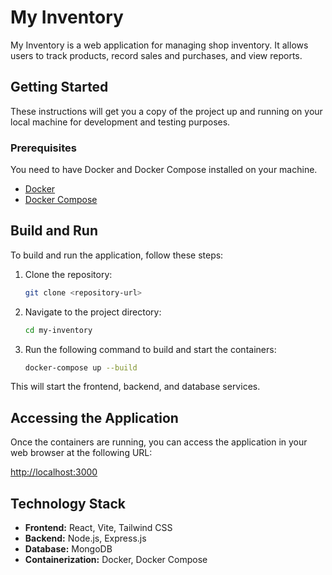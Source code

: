# My Inventory

My Inventory is a web application for managing shop inventory. It allows users to track products, record sales and purchases, and view reports.

## Getting Started

These instructions will get you a copy of the project up and running on your local machine for development and testing purposes.

### Prerequisites

You need to have Docker and Docker Compose installed on your machine.

*   [Docker](https://docs.docker.com/get-docker/)
*   [Docker Compose](https://docs.docker.com/compose/install/)

## Build and Run

To build and run the application, follow these steps:

1.  Clone the repository:
    ```sh
    git clone <repository-url>
    ```
2.  Navigate to the project directory:
    ```sh
    cd my-inventory
    ```
3.  Run the following command to build and start the containers:
    ```sh
    docker-compose up --build
    ```

This will start the frontend, backend, and database services.

## Accessing the Application

Once the containers are running, you can access the application in your web browser at the following URL:

[http://localhost:3000](http://localhost:3000)

## Technology Stack

*   **Frontend:** React, Vite, Tailwind CSS
*   **Backend:** Node.js, Express.js
*   **Database:** MongoDB
*   **Containerization:** Docker, Docker Compose
